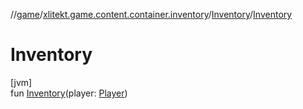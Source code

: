 //[game](../../../index.md)/[xlitekt.game.content.container.inventory](../index.md)/[Inventory](index.md)/[Inventory](-inventory.md)

# Inventory

[jvm]\
fun [Inventory](-inventory.md)(player: [Player](../../xlitekt.game.actor.player/-player/index.md))
